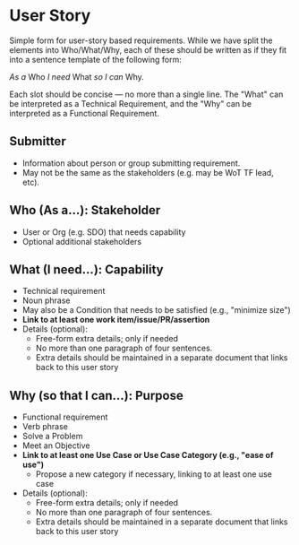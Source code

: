 # User Story
Simple form for user-story based requirements.  While we have split 
the elements into Who/What/Why, each of these should be written as if they fit
into a sentence template of the following form:

   *As a* Who *I need* What *so I can* Why.

Each slot should be concise — no more than a single line.
The "What" can be interpreted as a Technical Requirement,
and the "Why" can be interpreted as a Functional Requirement.

## Submitter
- Information about person or group submitting requirement.
- May not be the same as the stakeholders (e.g. may be WoT TF lead, etc).

## Who (As a...): Stakeholder
- User or Org (e.g. SDO) that needs capability
- Optional additional stakeholders

## What (I need...): Capability
- Technical requirement
- Noun phrase
- May also be a Condition that needs to be satisfied (e.g., "minimize size")
- **Link to at least one work item/issue/PR/assertion**
- Details (optional):
   - Free-form extra details; only if needed
   - No more than one paragraph of four sentences.
   - Extra details should be maintained in a separate document that links back to this user story

## Why (so that I can...): Purpose
- Functional requirement
- Verb phrase
- Solve a Problem
- Meet an Objective
- **Link to at least one Use Case or Use Case Category (e.g., "ease of use")**
    - Propose a new category if necessary, linking to at least one use case
- Details (optional):
   - Free-form extra details; only if needed
   - No more than one paragraph of four sentences.
   - Extra details should be maintained in a separate document that links back to this user story

